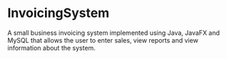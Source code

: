 # InvoicingSystem
A small business invoicing system implemented using Java, JavaFX and MySQL that allows the user to enter sales, view reports and view information about the system.
